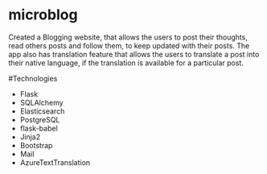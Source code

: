 # microblog
Created a Blogging website, that allows the users to post their thoughts, read others posts and follow them, to keep updated with their posts. The app also has translation feature that allows the users to translate a post into their native language, if the translation is available for a particular post.


#Technologies
- Flask
- SQLAlchemy
- Elasticsearch
- PostgreSQL
- flask-babel
- Jinja2
- Bootstrap
- Mail
- AzureTextTranslation

